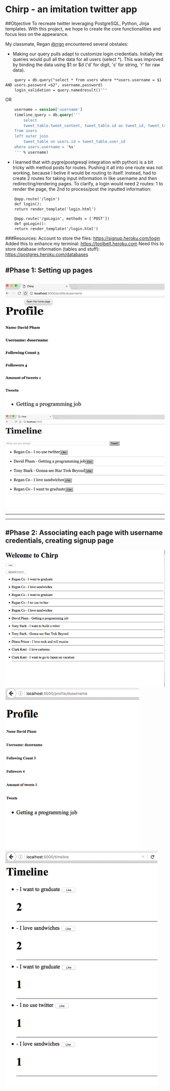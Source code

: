 # Chirp - an imitation twitter app

##Objective
To recreate twitter leveraging PostgreSQL, Python, Jinja templates. With this project, we hope to create the core functionalities and focus less on the appearance.

My classmate, Regan [@rrgn](https://github.com/rrgn) encountered several obstales:
* Making our query pulls adapt to customize login credentials. Initially the queries would pull all the data for all users (select *). This was improved by binding the data using $1 or $d ('d' for digit, 's' for string, 'r' for raw data).
 
```node
    query = db.query("select * from users where **users.username = $1 AND users.password =$2", username,password)
    login_validation = query.namedresult()'''
```
OR

```sql
    username = session['username']
    timeline_query = db.query('''
        select
        tweet_table.tweet_content, tweet_table.id as tweet_id, tweet_table.hearts_amount
    from users
    left outer join
        tweet_table on users.id = tweet_table.user_id
    where users.username = '%s'
    ''' % username)
```

* I learned that with pygre(postgresql integration with python) is a bit tricky with method posts for routes. Pushing it all into one route was not working, because I belive it would be routing to itself. Instead, had to create 2 routes for taking input information in like username and then redirecting/rendering pages. To clarify, a login would need 2 routes: 1 to render the page, the 2nd to process/post the inputted information:

```node
    @app.route('/login')
    def login():
    return render_template('login.html')
```
```node
    @app.route('/goLogin', methods = ['POST'])
    def goLogin():
    return render_template('/login.html')
```

###Resources:
Account to store the files: https://signup.heroku.com/login
Added this to enhance my terminal: https://toolbelt.heroku.com
Need this to store database information (tables and stuff): https://postgres.heroku.com/databases

#Phase 1: Setting up pages
------
![screenshot](profile.png)
![screenshot](timeline.png)
------
------
------

#Phase 2: Associating each page with username credentials, creating signup page
------
![screenshot](homepage.png)
![screenshot](profile2.png)
![screenshot](timeline2.png)
